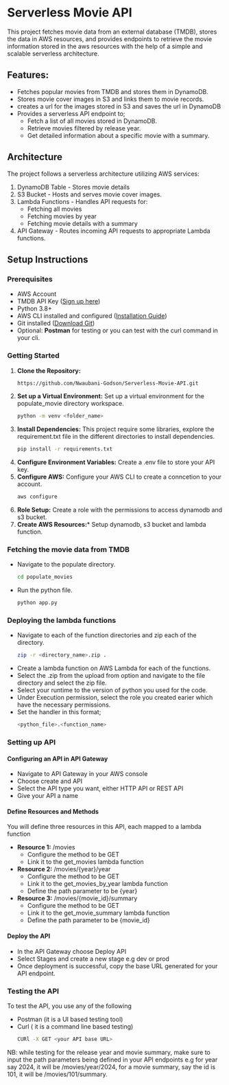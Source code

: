 # **Serverless Movie API**

 This project fetches movie data from an external database (TMDB), stores the data in AWS resources, and provides endpoints to retrieve the movie information stored in the aws resources with the help of a simple and scalable serverless architecture.

## Features:
* Fetches popular movies from TMDB and stores them in DynamoDB.
* Stores movie cover images in S3 and links them to movie records.
* creates a url for the images stored in S3 and saves the url in DynamoDB
* Provides a serverless API endpoint to;
  * Fetch a list of all movies stored in DynamoDB.
  * Retrieve movies filtered by release year.
  * Get detailed information about a specific movie with a summary.

## Architecture
The project follows a serverless architecture utilizing AWS services:
  1. DynamoDB Table
    - Stores movie details
  2. S3 Bucket
    - Hosts and serves movie cover images.
  3. Lambda Functions
    - Handles API requests for:
      - Fetching all movies 
      - Fetching movies by year 
      - Fetching movie details with a summary
  4. API Gateway
    - Routes incoming API requests to appropriate Lambda functions.

## Setup Instructions

### Prerequisites
 - AWS Account
 - TMDB API Key ([Sign up here](https://www.themoviedb.org/documentation/api))
 - Python 3.8+
 - AWS CLI installed and configured ([Installation Guide](https://docs.aws.amazon.com/cli/latest/userguide/install-cliv2.html))
 - Git installed ([Download Git](https://git-scm.com/downloads))
 - Optional: **Postman** for testing or you can test with the curl command in your cli.

### Getting Started
1. **Clone the Repository:**
     ```bash
     https://github.com/Nwaubani-Godson/Serverless-Movie-API.git
2. **Set up a Virtual Environment:** Set up a virtual environment for the populate_movie directory workspace.
     ```bash
     python -m venv <folder_name>
3. **Install Dependencies:** This project require some libraries, explore the requirement.txt file in the different directories to install dependencies.
     ```bash
     pip install -r requirements.txt
4. **Configure Environment Variables:** Create a .env file to store your API key.
5. **Configure AWS:** Configure your AWS CLI to create a conncetion to your account.
     ```bash
     aws configure
6. **Role Setup:** Create a role with the permissions to access dynamodb and s3 bucket.
7. **Create AWS Resources:*** Setup dynamodb, s3 bucket and lambda function.

### Fetching the movie data from TMDB
* Navigate to the populate directory.
     ```bash
     cd populate_movies
* Run the python file.
     ```bash
     python app.py

### Deploying the lambda functions
* Navigate to each of the function directories and zip each of the directory.
     ```bash
     zip -r <directory_name>.zip .
* Create a lambda function on AWS Lambda for each of the functions.
* Select the .zip from the upload from option and navigate to the file directory and select the zip file.
* Select your runtime to the version of python you used for the code.
* Under Execution permission, select the role you created earier which have the necessary permissions.
* Set the handler in this format;
     ```bash
     <python_file>.<function_name>

### Setting up API
#### Configuring an API in API Gateway
* Navigate to API Gateway in your AWS console
* Choose create and API
* Select the API type you want, either HTTP API or REST API
* Give your API a name
#### Define Resources and Methods
You will define three resources in this API, each mapped to a lambda function
* **Resource 1:** /movies
   * Configure the method to be GET
   * Link it to the get_movies lambda function
* **Resource 2:** /movies/{year}/year
   * Configure the method to be GET
   * Link it to the get_movies_by_year lambda function
   * Define the path parameter to be {year}
* **Resource 3:** /movies/{movie_id}/summary
   * Configure the method to be GET
   * Link it to the get_movie_summary lambda function
   * Define the path parameter to be {movie_id}
#### Deploy the API
* In the API Gateway choose Deploy API
* Select Stages and create a new stage e.g dev or prod
* Once deployment is successful, copy the base URL generated for your API endpoint.
### Testing the API 
To test the API, you use any of the following
* Postman (it is a UI based testing tool)
* Curl ( it is a command line based testing)
  ```bash
  CURl -X GET <your API base URL>
NB: while testing for the release year and movie summary, make sure to input the path parameters being defined in your API endpoints e.g for year say 2024, it will be /movies/year/2024, for a movie summary, say the id is 101, it will be /movies/101/summary.

